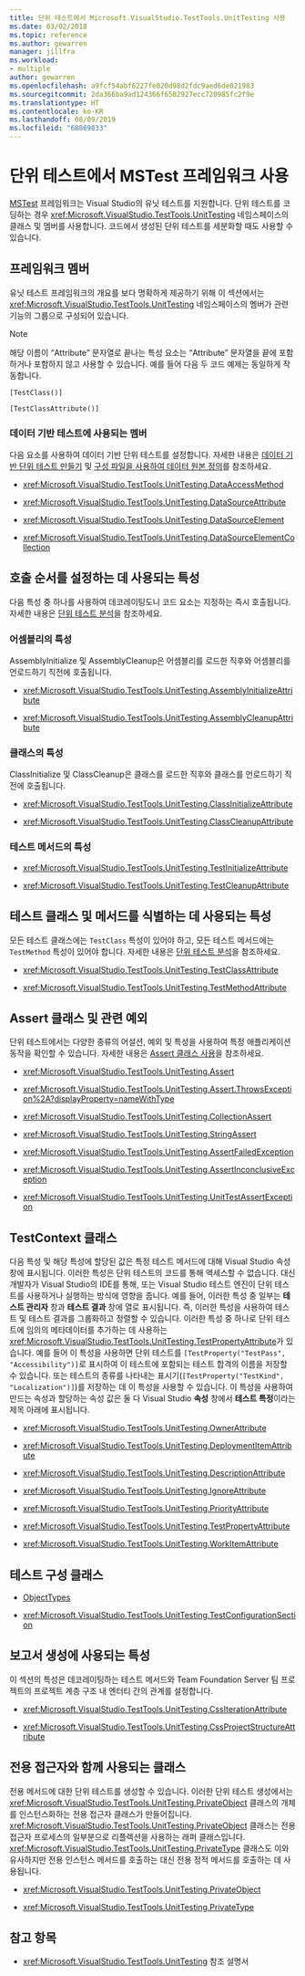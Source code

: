 ```yaml
---
title: 단위 테스트에서 Microsoft.VisualStudio.TestTools.UnitTesting 사용
ms.date: 03/02/2018
ms.topic: reference
ms.author: gewarren
manager: jillfra
ms.workload:
- multiple
author: gewarren
ms.openlocfilehash: a9fcf54abf6227fe020d98d2fdc9aed6de021983
ms.sourcegitcommit: 2da366ba9ad124366f6502927ecc720985fc2f9e
ms.translationtype: HT
ms.contentlocale: ko-KR
ms.lasthandoff: 08/09/2019
ms.locfileid: "68869833"
---
```

# <a name="use-the-mstest-framework-in-unit-tests"></a>단위 테스트에서 MSTest 프레임워크 사용

[MSTest](<xref:Microsoft.VisualStudio.TestTools.UnitTesting>) 프레임워크는 Visual Studio의 유닛 테스트를 지원합니다. 단위 테스트를 코딩하는 경우 <xref:Microsoft.VisualStudio.TestTools.UnitTesting> 네임스페이스의 클래스 및 멤버를 사용합니다. 코드에서 생성된 단위 테스트를 세분화할 때도 사용할 수 있습니다.

## <a name="framework-members"></a>프레임워크 멤버

유닛 테스트 프레임워크의 개요를 보다 명확하게 제공하기 위해 이 섹션에서는 <xref:Microsoft.VisualStudio.TestTools.UnitTesting> 네임스페이스의 멤버가 관련 기능의 그룹으로 구성되어 있습니다.

> [!NOTE]
> 해당 이름이 “Attribute” 문자열로 끝나는 특성 요소는 “Attribute” 문자열을 끝에 포함하거나 포함하지 않고 사용할 수 있습니다. 예를 들어 다음 두 코드 예제는 동일하게 작동합니다.
>
> `[TestClass()]`
>
> `[TestClassAttribute()]`

### <a name="members-used-for-data-driven-testing"></a>데이터 기반 테스트에 사용되는 멤버

다음 요소를 사용하여 데이터 기반 단위 테스트를 설정합니다. 자세한 내용은 [데이터 기반 단위 테스트 만들기](../test/how-to-create-a-data-driven-unit-test.md) 및 [구성 파일을 사용하여 데이터 원본 정의](../test/walkthrough-using-a-configuration-file-to-define-a-data-source.md)를 참조하세요.

- <xref:Microsoft.VisualStudio.TestTools.UnitTesting.DataAccessMethod>

- <xref:Microsoft.VisualStudio.TestTools.UnitTesting.DataSourceAttribute>

- <xref:Microsoft.VisualStudio.TestTools.UnitTesting.DataSourceElement>

- <xref:Microsoft.VisualStudio.TestTools.UnitTesting.DataSourceElementCollection>

## <a name="attributes-used-to-establish-a-calling-order"></a>호출 순서를 설정하는 데 사용되는 특성

다음 특성 중 하나를 사용하여 데코레이팅도니 코드 요소는 지정하는 즉시 호출됩니다. 자세한 내용은 [단위 테스트 분석](https://msdn.microsoft.com/a03d1ee7-9999-4e7c-85df-7d9073976144)을 참조하세요.

### <a name="attributes-for-assemblies"></a>어셈블리의 특성

AssemblyInitialize 및 AssemblyCleanup은 어셈블리를 로드한 직후와 어셈블리를 언로드하기 직전에 호출됩니다.

- <xref:Microsoft.VisualStudio.TestTools.UnitTesting.AssemblyInitializeAttribute>

- <xref:Microsoft.VisualStudio.TestTools.UnitTesting.AssemblyCleanupAttribute>

### <a name="attributes-for-classes"></a>클래스의 특성

ClassInitialize 및 ClassCleanup은 클래스를 로드한 직후와 클래스를 언로드하기 직전에 호출됩니다.

- <xref:Microsoft.VisualStudio.TestTools.UnitTesting.ClassInitializeAttribute>

- <xref:Microsoft.VisualStudio.TestTools.UnitTesting.ClassCleanupAttribute>

### <a name="attributes-for-test-methods"></a>테스트 메서드의 특성

- <xref:Microsoft.VisualStudio.TestTools.UnitTesting.TestInitializeAttribute>

- <xref:Microsoft.VisualStudio.TestTools.UnitTesting.TestCleanupAttribute>

## <a name="attributes-used-to-identify-test-classes-and-methods"></a>테스트 클래스 및 메서드를 식별하는 데 사용되는 특성

모든 테스트 클래스에는 `TestClass` 특성이 있어야 하고, 모든 테스트 메서드에는 `TestMethod` 특성이 있어야 합니다. 자세한 내용은 [단위 테스트 분석](https://msdn.microsoft.com/a03d1ee7-9999-4e7c-85df-7d9073976144)을 참조하세요.

- <xref:Microsoft.VisualStudio.TestTools.UnitTesting.TestClassAttribute>

- <xref:Microsoft.VisualStudio.TestTools.UnitTesting.TestMethodAttribute>

## <a name="assert-classes-and-related-exceptions"></a>Assert 클래스 및 관련 예외

단위 테스트에서는 다양한 종류의 어설션, 예외 및 특성을 사용하여 특정 애플리케이션 동작을 확인할 수 있습니다. 자세한 내용은 [Assert 클래스 사용](../test/using-the-assert-classes.md)을 참조하세요.

- <xref:Microsoft.VisualStudio.TestTools.UnitTesting.Assert>

- <xref:Microsoft.VisualStudio.TestTools.UnitTesting.Assert.ThrowsException%2A?displayProperty=nameWithType>

- <xref:Microsoft.VisualStudio.TestTools.UnitTesting.CollectionAssert>

- <xref:Microsoft.VisualStudio.TestTools.UnitTesting.StringAssert>

- <xref:Microsoft.VisualStudio.TestTools.UnitTesting.AssertFailedException>

- <xref:Microsoft.VisualStudio.TestTools.UnitTesting.AssertInconclusiveException>

- <xref:Microsoft.VisualStudio.TestTools.UnitTesting.UnitTestAssertException>

## <a name="the-testcontext-class"></a>TestContext 클래스

다음 특성 및 해당 특성에 할당된 값은 특정 테스트 메서드에 대해 Visual Studio 속성 창에 표시됩니다. 이러한 특성은 단위 테스트의 코드를 통해 액세스할 수 없습니다. 대신 개발자가 Visual Studio의 IDE를 통해, 또는 Visual Studio 테스트 엔진이 단위 테스트를 사용하거나 실행하는 방식에 영향을 줍니다. 예를 들어, 이러한 특성 중 일부는 **테스트 관리자** 창과 **테스트 결과** 창에 열로 표시됩니다. 즉, 이러한 특성을 사용하여 테스트 및 테스트 결과를 그룹화하고 정렬할 수 있습니다. 이러한 특성 중 하나로 단위 테스트에 임의의 메타데이터를 추가하는 데 사용하는 <xref:Microsoft.VisualStudio.TestTools.UnitTesting.TestPropertyAttribute>가 있습니다. 예를 들어 이 특성을 사용하면 단위 테스트를 `[TestProperty("TestPass", "Accessibility")]`로 표시하여 이 테스트에 포함되는 테스트 합격의 이름을 저장할 수 있습니다. 또는 테스트의 종류를 나타내는 표시기(`[TestProperty("TestKind", "Localization")]`)를 저장하는 데 이 특성을 사용할 수 있습니다. 이 특성을 사용하여 만드는 속성과 할당하는 속성 값은 둘 다 Visual Studio **속성** 창에서 **테스트 특정**이라는 제목 아래에 표시됩니다.

- <xref:Microsoft.VisualStudio.TestTools.UnitTesting.OwnerAttribute>

- <xref:Microsoft.VisualStudio.TestTools.UnitTesting.DeploymentItemAttribute>

- <xref:Microsoft.VisualStudio.TestTools.UnitTesting.DescriptionAttribute>

- <xref:Microsoft.VisualStudio.TestTools.UnitTesting.IgnoreAttribute>

- <xref:Microsoft.VisualStudio.TestTools.UnitTesting.PriorityAttribute>

- <xref:Microsoft.VisualStudio.TestTools.UnitTesting.TestPropertyAttribute>

- <xref:Microsoft.VisualStudio.TestTools.UnitTesting.WorkItemAttribute>

## <a name="test-configuration-classes"></a>테스트 구성 클래스

- [ObjectTypes](/previous-versions/visualstudio/visual-studio-2013/dd987428(v=vs.120))

- <xref:Microsoft.VisualStudio.TestTools.UnitTesting.TestConfigurationSection>

## <a name="attributes-used-to-generate-reports"></a>보고서 생성에 사용되는 특성

이 섹션의 특성은 데코레이팅하는 테스트 메서드와 Team Foundation Server 팀 프로젝트의 프로젝트 계층 구조 내 엔터티 간의 관계를 설정합니다.

- <xref:Microsoft.VisualStudio.TestTools.UnitTesting.CssIterationAttribute>

- <xref:Microsoft.VisualStudio.TestTools.UnitTesting.CssProjectStructureAttribute>

## <a name="classes-used-with-private-accessors"></a>전용 접근자와 함께 사용되는 클래스

전용 메서드에 대한 단위 테스트를 생성할 수 있습니다. 이러한 단위 테스트 생성에서는 <xref:Microsoft.VisualStudio.TestTools.UnitTesting.PrivateObject> 클래스의 개체를 인스턴스화하는 전용 접근자 클래스가 만들어집니다. <xref:Microsoft.VisualStudio.TestTools.UnitTesting.PrivateObject> 클래스는 전용 접근자 프로세스의 일부분으로 리플렉션을 사용하는 래퍼 클래스입니다. <xref:Microsoft.VisualStudio.TestTools.UnitTesting.PrivateType> 클래스도 이와 유사하지만 전용 인스턴스 메서드를 호출하는 대신 전용 정적 메서드를 호출하는 데 사용됩니다.

- <xref:Microsoft.VisualStudio.TestTools.UnitTesting.PrivateObject>

- <xref:Microsoft.VisualStudio.TestTools.UnitTesting.PrivateType>

## <a name="see-also"></a>참고 항목

- <xref:Microsoft.VisualStudio.TestTools.UnitTesting> 참조 설명서
